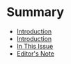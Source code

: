 # Summary

* [Introduction](readmemd.md)
* [Introduction](readme.md/readme.md)
* [In This Issue](in_this_issue.md)
* [Editor's Note](editors_note.md)

